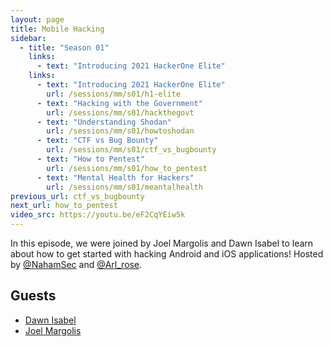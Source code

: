 ```yaml
---
layout: page
title: Mobile Hacking
sidebar:
  - title: "Season 01"
    links:
      - text: "Introducing 2021 HackerOne Elite"
    links:
      - text: "Introducing 2021 HackerOne Elite"
        url: /sessions/mm/s01/h1-elite
      - text: "Hacking with the Government"
        url: /sessions/mm/s01/hackthegovt
      - text: "Understanding Shodan"
        url: /sessions/mm/s01/howtoshodan
      - text: "CTF vs Bug Bounty"
        url: /sessions/mm/s01/ctf_vs_bugbounty
      - text: "How to Pentest"
        url: /sessions/mm/s01/how_to_pentest
      - text: "Mental Health for Hackers"
        url: /sessions/mm/s01/meantalhealth
previous_url: ctf_vs_bugbounty
next_url: how_to_pentest
video_src: https://youtu.be/eF2CqYEiw5k
---
```


In this episode, we were joined by Joel Margolis and Dawn Isabel to learn about how to get started with hacking Android and iOS applications! Hosted by [@NahamSec](https://twitter.com/NahamSec) and [@Arl_rose](https://twitter.com/arl_rose).

Guests
-----------------

- [Dawn Isabel](https://twitter.com/dawnisabel)
- [Joel Margolis](https://twitter.com/0xteknogeek)
